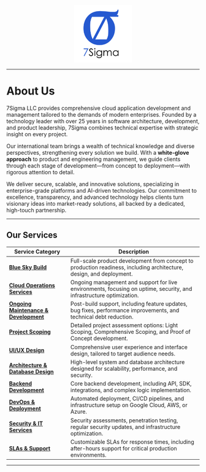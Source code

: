<div align="center" style="mb-1">
    <img src="./assets/logo.png" alt="Logo" width="150px"/>
</div>

---
# About Us

7Sigma LLC provides comprehensive cloud application development and management tailored to the demands of modern enterprises. Founded by a technology leader with over 25 years in software architecture, development, and product leadership, 7Sigma combines technical expertise with strategic insight on every project.

Our international team brings a wealth of technical knowledge and diverse perspectives, strengthening every solution we build. With a **white-glove approach** to product and engineering management, we guide clients through each stage of development—from concept to deployment—with rigorous attention to detail.

We deliver secure, scalable, and innovative solutions, specializing in enterprise-grade platforms and AI-driven technologies. Our commitment to excellence, transparency, and advanced technology helps clients turn visionary ideas into market-ready solutions, all backed by a dedicated, high-touch partnership.

---

## Our Services

| **Service Category**                    | **Description**                                                                                                               |
|-----------------------------------------|-------------------------------------------------------------------------------------------------------------------------------|
| **[Blue Sky Build](#)**                 | Full-scale product development from concept to production readiness, including architecture, design, and deployment.         |
| **[Cloud Operations Services](#)**      | Ongoing management and support for live environments, focusing on uptime, security, and infrastructure optimization.         |
| **[Ongoing Maintenance & Development](#)** | Post-build support, including feature updates, bug fixes, performance improvements, and technical debt reduction.        |
| **[Project Scoping](#)**                | Detailed project assessment options: Light Scoping, Comprehensive Scoping, and Proof of Concept development.                |
| **[UI/UX Design](#)**                   | Comprehensive user experience and interface design, tailored to target audience needs.                                       |
| **[Architecture & Database Design](#)** | High-level system and database architecture designed for scalability, performance, and security.                            |
| **[Backend Development](#)**            | Core backend development, including API, SDK, integrations, and complex logic implementation.                               |
| **[DevOps & Deployment](#)**            | Automated deployment, CI/CD pipelines, and infrastructure setup on Google Cloud, AWS, or Azure.                             |
| **[Security & IT Services](#)**         | Security assessments, penetration testing, regular security updates, and infrastructure optimization.                       |
| **[SLAs & Support](#)**                 | Customizable SLAs for response times, including after-hours support for critical production environments.                   |

--- 
